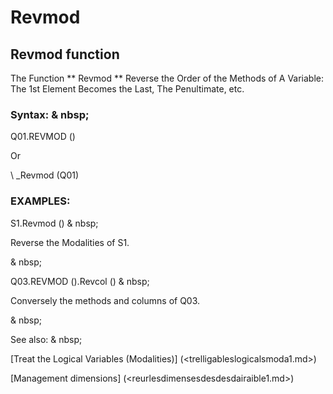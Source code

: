 # Revmod

## Revmod function

The Function ** Revmod ** Reverse the Order of the Methods of A Variable: The 1st Element Becomes the Last, The Penultimate, etc.

### Syntax: & nbsp;

Q01.REVMOD ()

Or

\ _Revmod (Q01)

### EXAMPLES:

S1.Revmod () & nbsp;

Reverse the Modalities of S1.

& nbsp;

Q03.REVMOD ().Revcol () & nbsp;

Conversely the methods and columns of Q03.

& nbsp;

See also: & nbsp;

[Treat the Logical Variables (Modalities)] (<trelligableslogicalsmoda1.md>)

[Management dimensions] (<reurlesdimensesdesdesdairaible1.md>)